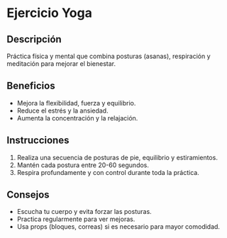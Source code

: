 # Ejercicio Yoga

## Descripción
Práctica física y mental que combina posturas (asanas), respiración y meditación para mejorar el bienestar.

## Beneficios
- Mejora la flexibilidad, fuerza y equilibrio.
- Reduce el estrés y la ansiedad.
- Aumenta la concentración y la relajación.

## Instrucciones
1. Realiza una secuencia de posturas de pie, equilibrio y estiramientos.
2. Mantén cada postura entre 20-60 segundos.
3. Respira profundamente y con control durante toda la práctica.

## Consejos
- Escucha tu cuerpo y evita forzar las posturas.
- Practica regularmente para ver mejoras.
- Usa props (bloques, correas) si es necesario para mayor comodidad.